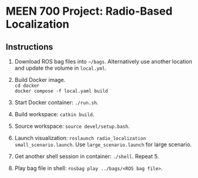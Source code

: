 # MEEN 700 Project: Radio-Based Localization  

## Instructions
1. Download ROS bag files into `~/bags`. Alternatively use another location and update the volume in `local.yml`.  

2. Build Docker image.  
`cd docker`  
`docker compose -f local.yaml build`  

3. Start Docker container: `./run.sh`.  

4. Build workspace: `catkin build`.  

5. Source workspace: `source devel/setup.bash`.  

5. Launch visualization: `roslaunch radio_localization small_scenario.launch`. Use `large_scenario.launch` for large
   scenario.  

6. Get another shell session in container: `./shell`. Repeat 5.  

7. Play bag file in shell: `rosbag play ../bags/<ROS bag file>`.  
